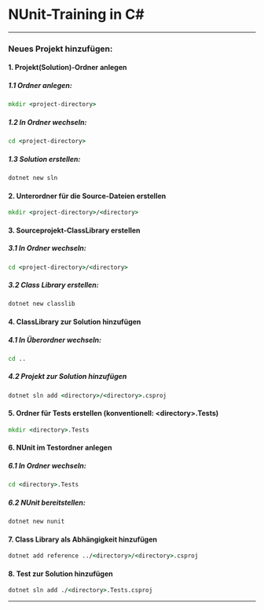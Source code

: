 ﻿# NUnit-Training in C#
---

### Neues Projekt hinzufügen:
#### 1. Projekt(Solution)-Ordner anlegen
##### 1.1 Ordner anlegen: 
````cmd
mkdir <project-directory>
````
##### 1.2 In Ordner wechseln: 
````cmd
cd <project-directory>
````   
##### 1.3 Solution erstellen: 
````cmd
dotnet new sln
````

#### 2. Unterordner für die Source-Dateien erstellen
````cmd
mkdir <project-directory>/<directory>
````

#### 3. Sourceprojekt-ClassLibrary erstellen
##### 3.1 In Ordner wechseln: 
````cmd
cd <project-directory>/<directory>
````
##### 3.2 Class Library erstellen: 
````cmd
dotnet new classlib
````

#### 4. ClassLibrary zur Solution hinzufügen
##### 4.1 In Überordner wechseln:
````cmd
cd ..
````
##### 4.2 Projekt zur Solution hinzufügen
````cmd
dotnet sln add <directory>/<directory>.csproj
````

#### 5. Ordner für Tests erstellen (konventionell: \<directory>.Tests)
````cmd
mkdir <directory>.Tests
````

#### 6. NUnit im Testordner anlegen
##### 6.1 In Ordner wechseln: 
````cmd
cd <directory>.Tests
````
##### 6.2 NUnit bereitstellen:
````cmd
dotnet new nunit
````

#### 7. Class Library als Abhängigkeit hinzufügen
````cmd
dotnet add reference ../<directory>/<directory>.csproj
````

#### 8. Test zur Solution hinzufügen
````cmd
dotnet sln add ./<directory>.Tests.csproj
````
---



